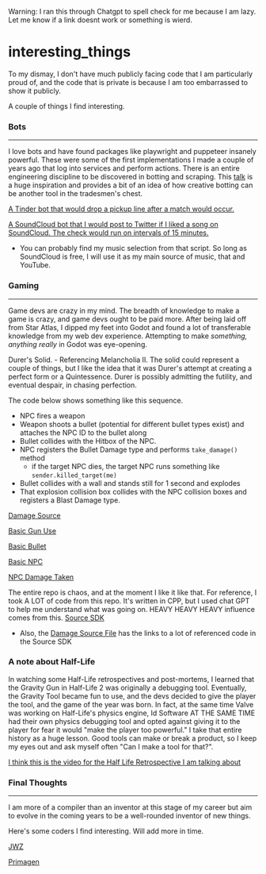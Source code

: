 Warning: I ran this through Chatgpt to spell check for me because I am lazy. Let me know if a link doesnt work or something is wierd. 
# interesting_things

To my dismay, I don't have much publicly facing code that I am particularly proud of, and the code that is private is because I am too embarrassed to show it publicly.

A couple of things I find interesting.

### Bots
---
I love bots and have found packages like playwright and puppeteer insanely powerful. These were some of the first implementations I made a couple of years ago that log into services and perform actions. There is an entire engineering discipline to be discovered in botting and scraping. This [talk](https://www.youtube.com/watch?v=RsC4VGztDlg) is a huge inspiration and provides a bit of an idea of how creative botting can be another tool in the tradesmen's chest.

[A Tinder bot that would drop a pickup line after a match would occur.](https://github.com/caspercasanova/slave1/blob/master/tinderbot.js)

[A SoundCloud bot that I would post to Twitter if I liked a song on SoundCloud. The check would run on intervals of 15 minutes.](https://github.com/caspercasanova/slave1/blob/master/soundbrain.js)
- You can probably find my music selection from that script. So long as SoundCloud is free, I will use it as my main source of music, that and YouTube.

### Gaming
---
Game devs are crazy in my mind. The breadth of knowledge to make a game is crazy, and game devs ought to be paid more. After being laid off from Star Atlas, I dipped my feet into Godot and found a lot of transferable knowledge from my web dev experience. Attempting to make _something, anything really_ in Godot was eye-opening.

Durer's Solid. - Referencing Melancholia II. The solid could represent a couple of things, but I like the idea that it was Durer's attempt at creating a perfect form or a Quintessence. Durer is possibly admitting the futility, and eventual despair, in chasing perfection.

The code below shows something like this sequence.
- NPC fires a weapon
- Weapon shoots a bullet (potential for different bullet types exist) and attaches the NPC ID to the bullet along
- Bullet collides with the Hitbox of the NPC.
- NPC registers the Bullet Damage type and performs `take_damage()` method
  - if the target NPC dies, the target NPC runs something like `sender.killed_target(me)`
- Bullet collides with a wall and stands still for 1 second and explodes
- That explosion collision box collides with the NPC collision boxes and registers a Blast Damage type.

[Damage Source](https://github.com/caspercasanova/Durers_Solid/blob/main/globals/Damage_Source.gd)

[Basic Gun Use](https://github.com/caspercasanova/Durers_Solid/blob/main/weapons/blaster_a/blaster_a.gd#L37)

[Basic Bullet](https://github.com/caspercasanova/Durers_Solid/blob/main/weapons/bullet.gd#L24)

[Basic NPC](https://github.com/caspercasanova/Durers_Solid/blob/main/npcs/dummy/dummymale.gd)

[NPC Damage Taken](https://github.com/caspercasanova/Durers_Solid/blob/main/npcs/dummy/dummymale.gd#L426)

The entire repo is chaos, and at the moment I like it like that.
For reference, I took A LOT of code from this repo. It's written in CPP, but I used chat GPT to help me understand what was going on. HEAVY HEAVY HEAVY influence comes from this.
[Source SDK](https://github.com/ValveSoftware/source-sdk-2013/blob/master/mp/src/game/shared/takedamageinfo.cpp#L386)
- Also, the [Damage Source File](https://github.com/caspercasanova/Durers_Solid/blob/main/globals/Damage_Source.gd) has the links to a lot of referenced code in the Source SDK

### A note about Half-Life

In watching some Half-Life retrospectives and post-mortems, I learned that the Gravity Gun in Half-Life 2 was originally a debugging tool. Eventually, the Gravity Tool became fun to use, and the devs decided to give the player the tool, and the game of the year was born. In fact, at the same time Valve was working on Half-Life's physics engine, Id Software AT THE SAME TIME had their own physics debugging tool and opted against giving it to the player for fear it would "make the player too powerful." I take that entire history as a huge lesson. Good tools can make or break a product, so I keep my eyes out and ask myself often "Can I make a tool for that?".

[I think this is the video for the Half Life Retrospective I am talking about](https://www.youtube.com/watch?v=BQLEW1c-69c)

### Final Thoughts
---
I am more of a compiler than an inventor at this stage of my career but aim to evolve in the coming years to be a well-rounded inventor of new things.

Here's some coders I find interesting. Will add more in time.

[JWZ](https://www.jwz.org/)

[Primagen](https://www.youtube.com/@ThePrimeagen)

